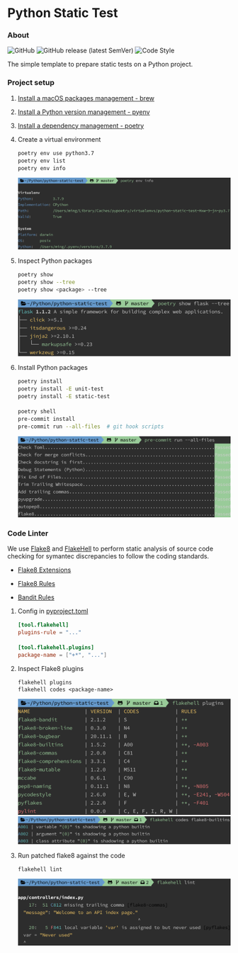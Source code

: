 # Python Static Test

### About

![GitHub](https://img.shields.io/github/license/hackerYM/python-static-test?color=blue)
![GitHub release (latest SemVer)](https://img.shields.io/github/v/release/hackerYM/python-static-test?color=blue)
![Code Style](https://img.shields.io/badge/code%20style-flake8-000000.svg)

The simple template to prepare static tests on a Python project.


### Project setup

1. [Install a macOS packages management - brew](https://brew.sh/)

1. [Install a Python version management - pyenv](https://github.com/pyenv/pyenv)

1. [Install a dependency management - poetry](https://python-poetry.org/docs/)

1. Create a virtual environment

   ```bash
   poetry env use python3.7
   poetry env list
   poetry env info
   ```

   ![Sample Image](images/sample-01.png)

1. Inspect Python packages

   ```bash
   poetry show
   poetry show --tree
   poetry show <package> --tree
   ```

   ![Sample Image](images/sample-02.png)

1. Install Python packages

   ```bash
   poetry install
   poetry install -E unit-test
   poetry install -E static-test

   poetry shell
   pre-commit install
   pre-commit run --all-files  # git hook scripts
   ```

   ![Sample Image](images/sample-03.png)


### Code Linter

We use [Flake8](https://flake8.pycqa.org/en/latest/) and [FlakeHell](https://flakehell.readthedocs.io/index.html) to
perform static analysis of source code checking for symantec discrepancies to follow the coding standards.

- [Flake8 Extensions](https://github.com/DmytroLitvinov/awesome-flake8-extensions)

- [Flake8 Rules](https://lintlyci.github.io/Flake8Rules/)

- [Bandit Rules](https://bandit.readthedocs.io/en/latest/plugins/index.html#complete-test-plugin-listing)

1. Config in [pyproject.toml](pyproject.toml)

   ```toml
   [tool.flakehell]
   plugins-rule = "..."

   [tool.flakehell.plugins]
   package-name = ["+*", "..."]
   ```

1. Inspect Flake8 plugins

   ```shell
   flakehell plugins
   flakehell codes <package-name>
   ```

   ![Sample Image](images/sample-04.png)
   ![Sample Image](images/sample-05.png)

1. Run patched flake8 against the code

   ```shell
   flakehell lint
   ```

   ![Sample Image](images/sample-06.png)
